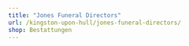 ```yaml
---
title: "Jones Funeral Directors"
url: /kingston-upon-hull/jones-funeral-directors/
shop: Bestattungen
---
```

